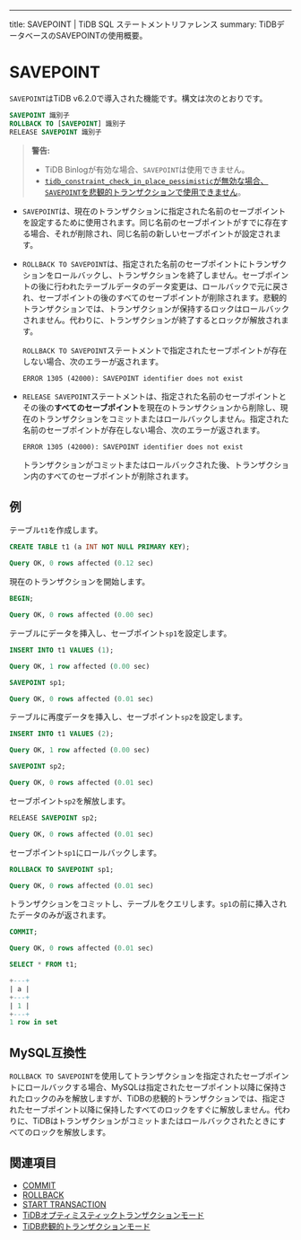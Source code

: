 ---
title: SAVEPOINT | TiDB SQL ステートメントリファレンス
summary: TiDBデータベースのSAVEPOINTの使用概要。

# SAVEPOINT

`SAVEPOINT`はTiDB v6.2.0で導入された機能です。構文は次のとおりです。

```sql
SAVEPOINT 識別子
ROLLBACK TO [SAVEPOINT] 識別子
RELEASE SAVEPOINT 識別子
```

> **警告:**
>
> - TiDB Binlogが有効な場合、`SAVEPOINT`は使用できません。
> - [`tidb_constraint_check_in_place_pessimistic`が無効な場合、`SAVEPOINT`を悲観的トランザクションで使用できません](/system-variables.md#tidb_constraint_check_in_place_pessimistic-new-in-v630)。

- `SAVEPOINT`は、現在のトランザクションに指定された名前のセーブポイントを設定するために使用されます。同じ名前のセーブポイントがすでに存在する場合、それが削除され、同じ名前の新しいセーブポイントが設定されます。

- `ROLLBACK TO SAVEPOINT`は、指定された名前のセーブポイントにトランザクションをロールバックし、トランザクションを終了しません。セーブポイントの後に行われたテーブルデータのデータ変更は、ロールバックで元に戻され、セーブポイントの後のすべてのセーブポイントが削除されます。悲観的トランザクションでは、トランザクションが保持するロックはロールバックされません。代わりに、トランザクションが終了するとロックが解放されます。

    `ROLLBACK TO SAVEPOINT`ステートメントで指定されたセーブポイントが存在しない場合、次のエラーが返されます。

    ```
    ERROR 1305 (42000): SAVEPOINT identifier does not exist
    ```

- `RELEASE SAVEPOINT`ステートメントは、指定された名前のセーブポイントとその後の**すべてのセーブポイント**を現在のトランザクションから削除し、現在のトランザクションをコミットまたはロールバックしません。指定された名前のセーブポイントが存在しない場合、次のエラーが返されます。

    ```
    ERROR 1305 (42000): SAVEPOINT identifier does not exist
    ```

    トランザクションがコミットまたはロールバックされた後、トランザクション内のすべてのセーブポイントが削除されます。

## 例

テーブル`t1`を作成します。

```sql
CREATE TABLE t1 (a INT NOT NULL PRIMARY KEY);
```

```sql
Query OK, 0 rows affected (0.12 sec)
```

現在のトランザクションを開始します。

```sql
BEGIN;
```

```sql
Query OK, 0 rows affected (0.00 sec)
```

テーブルにデータを挿入し、セーブポイント`sp1`を設定します。

```sql
INSERT INTO t1 VALUES (1);
```

```sql
Query OK, 1 row affected (0.00 sec)
```

```sql
SAVEPOINT sp1;
```

```sql
Query OK, 0 rows affected (0.01 sec)
```

テーブルに再度データを挿入し、セーブポイント`sp2`を設定します。

```sql
INSERT INTO t1 VALUES (2);
```

```sql
Query OK, 1 row affected (0.00 sec)
```

```sql
SAVEPOINT sp2;
```

```sql
Query OK, 0 rows affected (0.01 sec)
```

セーブポイント`sp2`を解放します。

```sql
RELEASE SAVEPOINT sp2;
```

```sql
Query OK, 0 rows affected (0.01 sec)
```

セーブポイント`sp1`にロールバックします。

```sql
ROLLBACK TO SAVEPOINT sp1;
```

```sql
Query OK, 0 rows affected (0.01 sec)
```

トランザクションをコミットし、テーブルをクエリします。`sp1`の前に挿入されたデータのみが返されます。

```sql
COMMIT;
```

```sql
Query OK, 0 rows affected (0.01 sec)
```

```sql
SELECT * FROM t1;
```

```sql
+---+
| a |
+---+
| 1 |
+---+
1 row in set
```

## MySQL互換性

`ROLLBACK TO SAVEPOINT`を使用してトランザクションを指定されたセーブポイントにロールバックする場合、MySQLは指定されたセーブポイント以降に保持されたロックのみを解放しますが、TiDBの悲観的トランザクションでは、指定されたセーブポイント以降に保持したすべてのロックをすぐに解放しません。代わりに、TiDBはトランザクションがコミットまたはロールバックされたときにすべてのロックを解放します。

## 関連項目

* [COMMIT](/sql-statements/sql-statement-commit.md)
* [ROLLBACK](/sql-statements/sql-statement-rollback.md)
* [START TRANSACTION](/sql-statements/sql-statement-start-transaction.md)
* [TiDBオプティミスティックトランザクションモード](/optimistic-transaction.md)
* [TiDB悲観的トランザクションモード](/pessimistic-transaction.md)